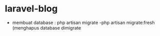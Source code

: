 # laravel-blog

- membuat database : php artisan migrate
-php artisan migrate:fresh (menghapus database dimigrate
